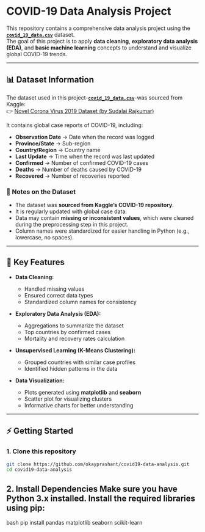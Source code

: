 # COVID-19 Data Analysis Project

This repository contains a comprehensive data analysis project using the **[`covid_19_data.csv`](./covid_19_data.csv)** dataset.  
The goal of this project is to apply **data cleaning**, **exploratory data analysis (EDA)**, and **basic machine learning** concepts to understand and visualize global COVID-19 trends.

---

## 📊 Dataset Information

The dataset used in this project-**[`covid_19_data.csv`](./covid_19_data.csv)**-was sourced from Kaggle:  
👉 [Novel Corona Virus 2019 Dataset (by Sudalai Rajkumar)](https://www.kaggle.com/datasets/sudalairajkumar/novel-corona-virus-2019-dataset)

It contains global case reports of COVID-19, including:

- **Observation Date** → Date when the record was logged  
- **Province/State** → Sub-region
- **Country/Region** → Country name  
- **Last Update** → Time when the record was last updated  
- **Confirmed** → Number of confirmed COVID-19 cases  
- **Deaths** → Number of deaths caused by COVID-19  
- **Recovered** → Number of recoveries reported  

### 📌 Notes on the Dataset
- The dataset was **sourced from Kaggle’s COVID-19 repository**.  
- It is regularly updated with global case data.  
- Data may contain **missing or inconsistent values**, which were cleaned during the preprocessing step in this project.  
- Column names were standardized for easier handling in Python (e.g., lowercase, no spaces).  

---

## 🚀 Key Features

- **Data Cleaning:**  
  - Handled missing values  
  - Ensured correct data types  
  - Standardized column names for consistency  

- **Exploratory Data Analysis (EDA):**  
  - Aggregations to summarize the dataset  
  - Top countries by confirmed cases  
  - Mortality and recovery rates calculation  

- **Unsupervised Learning (K-Means Clustering):**  
  - Grouped countries with similar case profiles  
  - Identified hidden patterns in the data  

- **Data Visualization:**  
  - Plots generated using **matplotlib** and **seaborn**  
  - Scatter plot for visualizing clusters  
  - Informative charts for better understanding  

---

## ⚡ Getting Started

### 1. Clone this repository
```bash
git clone https://github.com/okayprashant/covid19-data-analysis.git
cd covid19-data-analysis
```
## 2. Install Dependencies Make sure you have **Python 3.x** installed. Install the required libraries using pip:
bash
pip install pandas matplotlib seaborn scikit-learn
